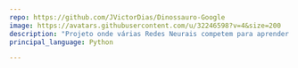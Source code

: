 ```yaml
---
repo: https://github.com/JVictorDias/Dinossauro-Google
image: https://avatars.githubusercontent.com/u/32246598?v=4&size=200
description: "Projeto onde várias Redes Neurais competem para aprender a jogar o jogo do dinossauro no navegador Google Chrome."
principal_language: Python

---
```

